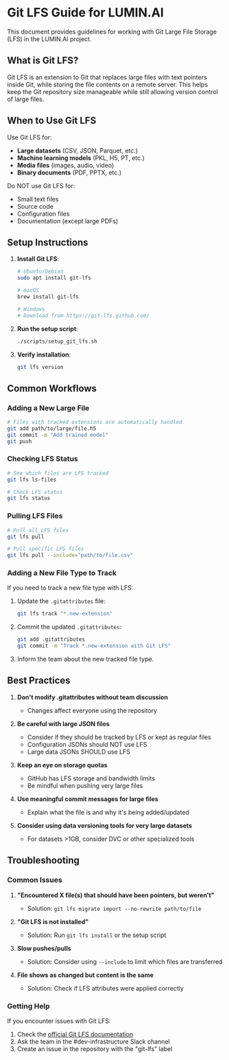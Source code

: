 # Git LFS Guide for LUMIN.AI

This document provides guidelines for working with Git Large File Storage (LFS) in the LUMIN.AI project.

## What is Git LFS?

Git LFS is an extension to Git that replaces large files with text pointers inside Git, while storing the file contents on a remote server. This helps keep the Git repository size manageable while still allowing version control of large files.

## When to Use Git LFS

Use Git LFS for:

- **Large datasets** (CSV, JSON, Parquet, etc.)
- **Machine learning models** (PKL, H5, PT, etc.)
- **Media files** (images, audio, video)
- **Binary documents** (PDF, PPTX, etc.)

Do NOT use Git LFS for:

- Small text files
- Source code
- Configuration files
- Documentation (except large PDFs)

## Setup Instructions

1. **Install Git LFS**:

   ```bash
   # Ubuntu/Debian
   sudo apt install git-lfs

   # macOS
   brew install git-lfs

   # Windows
   # Download from https://git-lfs.github.com/
   ```

2. **Run the setup script**:

   ```bash
   ./scripts/setup_git_lfs.sh
   ```

3. **Verify installation**:
   ```bash
   git lfs version
   ```

## Common Workflows

### Adding a New Large File

```bash
# Files with tracked extensions are automatically handled
git add path/to/large/file.h5
git commit -m "Add trained model"
git push
```

### Checking LFS Status

```bash
# See which files are LFS tracked
git lfs ls-files

# Check LFS status
git lfs status
```

### Pulling LFS Files

```bash
# Pull all LFS files
git lfs pull

# Pull specific LFS files
git lfs pull --include="path/to/file.csv"
```

### Adding a New File Type to Track

If you need to track a new file type with LFS:

1. Update the `.gitattributes` file:

   ```bash
   git lfs track "*.new-extension"
   ```

2. Commit the updated `.gitattributes`:

   ```bash
   git add .gitattributes
   git commit -m "Track *.new-extension with Git LFS"
   ```

3. Inform the team about the new tracked file type.

## Best Practices

1. **Don't modify .gitattributes without team discussion**

   - Changes affect everyone using the repository

2. **Be careful with large JSON files**

   - Consider if they should be tracked by LFS or kept as regular files
   - Configuration JSONs should NOT use LFS
   - Large data JSONs SHOULD use LFS

3. **Keep an eye on storage quotas**

   - GitHub has LFS storage and bandwidth limits
   - Be mindful when pushing very large files

4. **Use meaningful commit messages for large files**

   - Explain what the file is and why it's being added/updated

5. **Consider using data versioning tools for very large datasets**
   - For datasets >1GB, consider DVC or other specialized tools

## Troubleshooting

### Common Issues

1. **"Encountered X file(s) that should have been pointers, but weren't"**

   - Solution: `git lfs migrate import --no-rewrite path/to/file`

2. **"Git LFS is not installed"**

   - Solution: Run `git lfs install` or the setup script

3. **Slow pushes/pulls**

   - Solution: Consider using `--include` to limit which files are transferred

4. **File shows as changed but content is the same**
   - Solution: Check if LFS attributes were applied correctly

### Getting Help

If you encounter issues with Git LFS:

1. Check the [official Git LFS documentation](https://git-lfs.github.com/)
2. Ask the team in the #dev-infrastructure Slack channel
3. Create an issue in the repository with the "git-lfs" label
